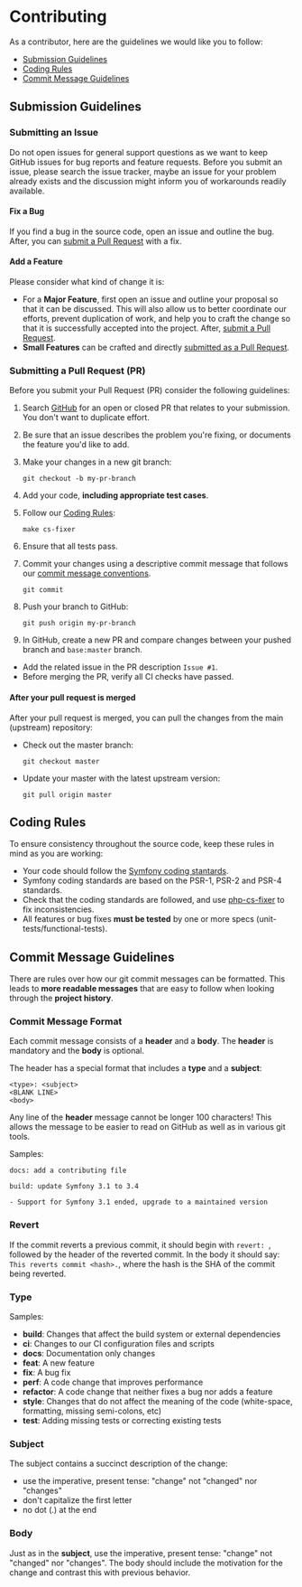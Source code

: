# Contributing

As a contributor, here are the guidelines we would like you to follow:

 - [Submission Guidelines](#submit)
 - [Coding Rules](#rules)
 - [Commit Message Guidelines](#commit)

## <a name="submit"></a> Submission Guidelines

### <a name="submit-issue"></a> Submitting an Issue

Do not open issues for general support questions as we want to keep GitHub issues for bug reports and feature requests.
Before you submit an issue, please search the issue tracker,
maybe an issue for your problem already exists and the discussion might inform you of workarounds readily available.

#### <a name="submit-issue-bug"></a> Fix a Bug
If you find a bug in the source code, open an issue and outline the bug.
After, you can [submit a Pull Request](#submit-pr) with a fix.

#### <a name="submit-issue-feature"></a> Add a Feature
Please consider what kind of change it is:

* For a **Major Feature**, first open an issue and outline your proposal so that it can be discussed.
This will also allow us to better coordinate our efforts, prevent duplication of work,
and help you to craft the change so that it is successfully accepted into the project.
After, [submit a Pull Request](#submit-pr).
* **Small Features** can be crafted and directly [submitted as a Pull Request](#submit-pr).

### <a name="submit-pr"></a> Submitting a Pull Request (PR)
Before you submit your Pull Request (PR) consider the following guidelines:

1. Search [GitHub](https://github.com/taemin19/todolist/pulls) for an open or closed PR
   that relates to your submission. You don't want to duplicate effort.
2. Be sure that an issue describes the problem you're fixing, or documents the feature you'd like to add.
3. Make your changes in a new git branch:

     ```shell
     git checkout -b my-pr-branch
     ```

4. Add your code, **including appropriate test cases**.
5. Follow our [Coding Rules](#rules):

    ```shell
    make cs-fixer
    ```

6. Ensure that all tests pass.
7. Commit your changes using a descriptive commit message that follows our
  [commit message conventions](#commit).

     ```shell
     git commit
     ```

8. Push your branch to GitHub:

    ```shell
    git push origin my-pr-branch
    ```

9. In GitHub, create a new PR and compare changes between your pushed branch and `base:master` branch.
* Add the related issue in the PR description `Issue #1`.
* Before merging the PR, verify all CI checks have passed.

#### After your pull request is merged

After your pull request is merged, you can pull the changes from the main (upstream) repository:

* Check out the master branch:

    ```shell
    git checkout master
    ```

* Update your master with the latest upstream version:

    ```shell
    git pull origin master
    ```

## <a name="rules"></a> Coding Rules
To ensure consistency throughout the source code, keep these rules in mind as you are working:

* Your code should follow the [Symfony coding stantards](https://symfony.com/doc/current/contributing/code/standards.html).
* Symfony coding standards are based on the PSR-1, PSR-2 and PSR-4 standards.
* Check that the coding standards are followed, and use [php-cs-fixer](http://cs.sensiolabs.org/) to fix inconsistencies.
* All features or bug fixes **must be tested** by one or more specs (unit-tests/functional-tests).

## <a name="commit"></a> Commit Message Guidelines

There are rules over how our git commit messages can be formatted. This leads to **more
readable messages** that are easy to follow when looking through the **project history**.

### Commit Message Format
Each commit message consists of a **header** and a **body**.
The **header** is mandatory and the **body** is optional.

The header has a special format that includes a **type** and a **subject**:

```
<type>: <subject>
<BLANK LINE>
<body>
```

Any line of the **header** message cannot be longer 100 characters! This allows the message to be easier
to read on GitHub as well as in various git tools.

Samples:

```
docs: add a contributing file
```
```
build: update Symfony 3.1 to 3.4

- Support for Symfony 3.1 ended, upgrade to a maintained version
```

### Revert
If the commit reverts a previous commit, it should begin with `revert: `, followed by the header of the reverted commit.
In the body it should say: `This reverts commit <hash>.`, where the hash is the SHA of the commit being reverted.

### Type
Samples:

* **build**: Changes that affect the build system or external dependencies
* **ci**: Changes to our CI configuration files and scripts
* **docs**: Documentation only changes
* **feat**: A new feature
* **fix**: A bug fix
* **perf**: A code change that improves performance
* **refactor**: A code change that neither fixes a bug nor adds a feature
* **style**: Changes that do not affect the meaning of the code (white-space, formatting, missing semi-colons, etc)
* **test**: Adding missing tests or correcting existing tests

### Subject
The subject contains a succinct description of the change:

* use the imperative, present tense: "change" not "changed" nor "changes"
* don't capitalize the first letter
* no dot (.) at the end

### Body
Just as in the **subject**, use the imperative, present tense: "change" not "changed" nor "changes".
The body should include the motivation for the change and contrast this with previous behavior.
